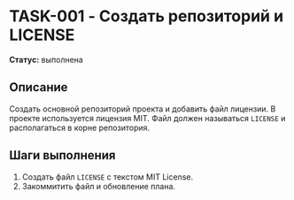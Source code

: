 # TASK-001 - Создать репозиторий и LICENSE

**Статус:** выполнена

## Описание
Создать основной репозиторий проекта и добавить файл лицензии. В проекте используется лицензия MIT. Файл должен называться `LICENSE` и располагаться в корне репозитория.

## Шаги выполнения
1. Создать файл `LICENSE` с текстом MIT License.
2. Закоммитить файл и обновление плана.

